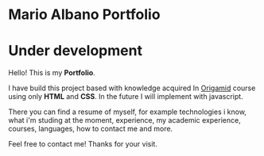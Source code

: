 # Mario Albano Portfolio

# Under development

Hello! This is my **Portfolio**. 

I have build this project based with knowledge acquired In <a href="https://www.origamid.com/">Origamid</a> course using only **HTML** and **CSS**. In the future I will implement with javascript. 

There you can find a resume of myself, for example technologies i know, what i'm studing at the moment, experience, my academic experience, courses, languages, how to contact me and more.

Feel free to contact me! 
Thanks for your visit.

